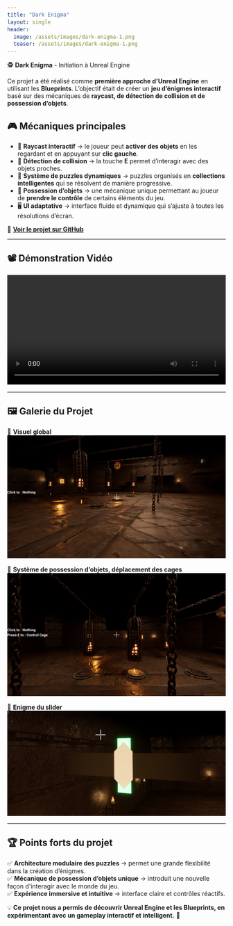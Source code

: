 ```yaml
---
title: "Dark Enigma"
layout: single
header:
  image: /assets/images/dark-enigma-1.png
  teaser: /assets/images/dark-enigma-1.png
---
```


🕵️ **Dark Enigma** - Initiation à Unreal Engine  

Ce projet a été réalisé comme **première approche d'Unreal Engine** en utilisant les **Blueprints**. L’objectif était de créer un **jeu d’énigmes interactif** basé sur des mécaniques de **raycast, de détection de collision et de possession d’objets**.  

## 🎮 **Mécaniques principales**  

- 🎯 **Raycast interactif** → le joueur peut **activer des objets** en les regardant et en appuyant sur **clic gauche**.  
- 🔵 **Détection de collision** → la touche **E** permet d’interagir avec des objets proches.  
- 🧩 **Système de puzzles dynamiques** → puzzles organisés en **collections intelligentes** qui se résolvent de manière progressive.  
- 👻 **Possession d’objets** → une mécanique unique permettant au joueur de **prendre le contrôle** de certains éléments du jeu.  
- 🖥️ **UI adaptative** → interface fluide et dynamique qui s’ajuste à toutes les résolutions d’écran.  

🔗 **[Voir le projet sur GitHub](https://github.com/Quest-Education-Group/lyo-t3-gamegear-p8-10)**  

---

## 📽️ **Démonstration Vidéo**  

<video controls width="100%">
  <source src="/assets/videos/dark-enigma-demo.mp4" type="video/mp4">
  Votre navigateur ne supporte pas la vidéo.
</video>  

---

## 🖼️ **Galerie du Projet**  

📌 **Visuel global**  
![Exploration](/assets/images/dark-enigma-1.png)  

📌 **Système de possession d’objets, déplacement des cages**  
![Interface](/assets/images/dark-enigma-2.png)  

📌 **Enigme du slider**  
![Possession](/assets/images/dark-enigma-3.png)  

---

## 🏆 **Points forts du projet**  
✅ **Architecture modulaire des puzzles** → permet une grande flexibilité dans la création d’énigmes.  
✅ **Mécanique de possession d’objets unique** → introduit une nouvelle façon d'interagir avec le monde du jeu.  
✅ **Expérience immersive et intuitive** → interface claire et contrôles réactifs.  

💡 **Ce projet nous a permis de découvrir Unreal Engine et les Blueprints, en expérimentant avec un gameplay interactif et intelligent.** 🚀
